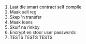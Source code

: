 1. Laat die smart contract self compile
2. Maak sell reg
3. Skep 'n transfer
4. Maak loans
5. Skuif na rinkby
6. Encrypt en stoor user passwords
7. TESTS TESTS TESTS

